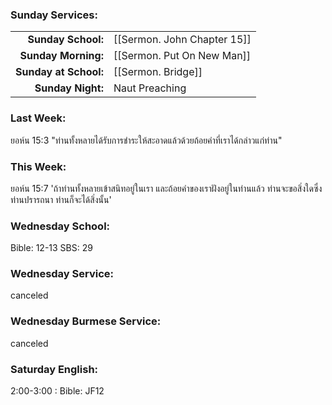 ### Sunday Services:

|                       |                             |
| --------------------: | :-------------------------- |
|    **Sunday School:** | [[Sermon. John Chapter 15]] |
|   **Sunday Morning:** | [[Sermon. Put On New Man]]  |
| **Sunday at School:** | [[Sermon. Bridge]]          |
|     **Sunday Night:** | Naut Preaching              |

### Last Week:

ยอห์น 15:3 "ท่านทั้งหลายได้รับการชำระให้สะอาดแล้วด้วยถ้อยคำที่เราได้กล่าวแก่ท่าน"

### This Week:

ยอห์น 15:7 'ถ้าท่านทั้งหลายเข้าสนิทอยู่ในเรา และถ้อยคำของเราฝังอยู่ในท่านแล้ว ท่านจะขอสิ่งใดซึ่งท่านปรารถนา ท่านก็จะได้สิ่งนั้น'

### Wednesday School:

Bible: 12-13
SBS: 29

### Wednesday Service:

canceled

### Wednesday Burmese Service:

canceled

### Saturday English:

2:00-3:00 : Bible: JF12
